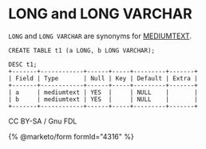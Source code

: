 
# LONG and LONG VARCHAR

`LONG` and `LONG VARCHAR` are synonyms for [MEDIUMTEXT](mediumtext.md).


```
CREATE TABLE t1 (a LONG, b LONG VARCHAR);

DESC t1;
+-------+------------+------+-----+---------+-------+
| Field | Type       | Null | Key | Default | Extra |
+-------+------------+------+-----+---------+-------+
| a     | mediumtext | YES  |     | NULL    |       |
| b     | mediumtext | YES  |     | NULL    |       |
+-------+------------+------+-----+---------+-------+
```


CC BY-SA / Gnu FDL


{% @marketo/form formId="4316" %}
